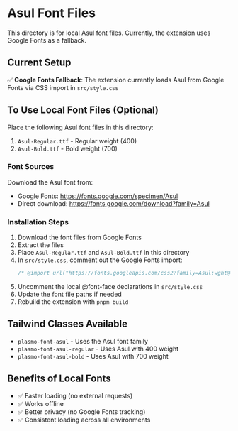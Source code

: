 # Asul Font Files

This directory is for local Asul font files. Currently, the extension uses Google Fonts as a fallback.

## Current Setup

✅ **Google Fonts Fallback**: The extension currently loads Asul from Google Fonts via CSS import in `src/style.css`

## To Use Local Font Files (Optional)

Place the following Asul font files in this directory:

1. `Asul-Regular.ttf` - Regular weight (400)
2. `Asul-Bold.ttf` - Bold weight (700)

### Font Sources

Download the Asul font from:
- Google Fonts: https://fonts.google.com/specimen/Asul
- Direct download: https://fonts.google.com/download?family=Asul

### Installation Steps

1. Download the font files from Google Fonts
2. Extract the files
3. Place `Asul-Regular.ttf` and `Asul-Bold.ttf` in this directory
4. In `src/style.css`, comment out the Google Fonts import:
   ```css
   /* @import url("https://fonts.googleapis.com/css2?family=Asul:wght@400;700&display=swap"); */
   ```
5. Uncomment the local @font-face declarations in `src/style.css`
6. Update the font file paths if needed
7. Rebuild the extension with `pnpm build`

## Tailwind Classes Available

- `plasmo-font-asul` - Uses the Asul font family
- `plasmo-font-asul-regular` - Uses Asul with 400 weight  
- `plasmo-font-asul-bold` - Uses Asul with 700 weight

## Benefits of Local Fonts

- ✅ Faster loading (no external requests)
- ✅ Works offline
- ✅ Better privacy (no Google Fonts tracking)
- ✅ Consistent loading across all environments